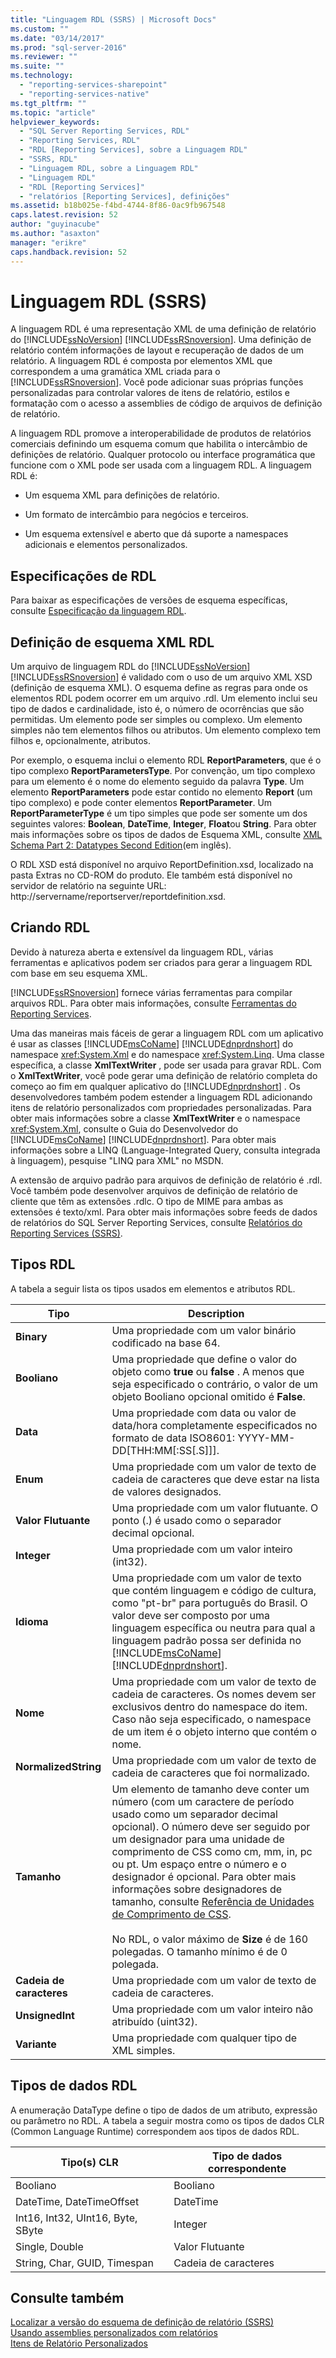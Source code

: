 ```yaml
---
title: "Linguagem RDL (SSRS) | Microsoft Docs"
ms.custom: ""
ms.date: "03/14/2017"
ms.prod: "sql-server-2016"
ms.reviewer: ""
ms.suite: ""
ms.technology: 
  - "reporting-services-sharepoint"
  - "reporting-services-native"
ms.tgt_pltfrm: ""
ms.topic: "article"
helpviewer_keywords: 
  - "SQL Server Reporting Services, RDL"
  - "Reporting Services, RDL"
  - "RDL [Reporting Services], sobre a Linguagem RDL"
  - "SSRS, RDL"
  - "Linguagem RDL, sobre a Linguagem RDL"
  - "Linguagem RDL"
  - "RDL [Reporting Services]"
  - "relatórios [Reporting Services], definições"
ms.assetid: b18b025e-f4bd-4744-8f86-0ac9fb967548
caps.latest.revision: 52
author: "guyinacube"
ms.author: "asaxton"
manager: "erikre"
caps.handback.revision: 52
---
```

# Linguagem RDL (SSRS)
  A linguagem RDL é uma representação XML de uma definição de relatório do [!INCLUDE[ssNoVersion](../../includes/ssnoversion-md.md)] [!INCLUDE[ssRSnoversion](../../includes/ssrsnoversion-md.md)]. Uma definição de relatório contém informações de layout e recuperação de dados de um relatório. A linguagem RDL é composta por elementos XML que correspondem a uma gramática XML criada para o [!INCLUDE[ssRSnoversion](../../includes/ssrsnoversion-md.md)]. Você pode adicionar suas próprias funções personalizadas para controlar valores de itens de relatório, estilos e formatação com o acesso a assemblies de código de arquivos de definição de relatório.  
  
 A linguagem RDL promove a interoperabilidade de produtos de relatórios comerciais definindo um esquema comum que habilita o intercâmbio de definições de relatório. Qualquer protocolo ou interface programática que funcione com o XML pode ser usada com a linguagem RDL. A linguagem RDL é:  
  
-   Um esquema XML para definições de relatório.  
  
-   Um formato de intercâmbio para negócios e terceiros.  
  
-   Um esquema extensível e aberto que dá suporte a namespaces adicionais e elementos personalizados.  
  
##  <a name="bkmk_RDL_Specifications"></a> Especificações de RDL  
 Para baixar as especificações de versões de esquema específicas, consulte [Especificação da linguagem RDL](http://go.microsoft.com/fwlink/?linkid=116865).  
  
##  <a name="bkmk_RDL_XML_Schema_Definition"></a> Definição de esquema XML RDL  
 Um arquivo de linguagem RDL do [!INCLUDE[ssNoVersion](../../includes/ssnoversion-md.md)] [!INCLUDE[ssRSnoversion](../../includes/ssrsnoversion-md.md)] é validado com o uso de um arquivo XML XSD (definição de esquema XML). O esquema define as regras para onde os elementos RDL podem ocorrer em um arquivo .rdl. Um elemento inclui seu tipo de dados e cardinalidade, isto é, o número de ocorrências que são permitidas. Um elemento pode ser simples ou complexo. Um elemento simples não tem elementos filhos ou atributos. Um elemento complexo tem filhos e, opcionalmente, atributos.  
  
 Por exemplo, o esquema inclui o elemento RDL **ReportParameters**, que é o tipo complexo **ReportParametersType**. Por convenção, um tipo complexo para um elemento é o nome do elemento seguido da palavra **Type**. Um elemento **ReportParameters** pode estar contido no elemento **Report** (um tipo complexo) e pode conter elementos **ReportParameter**. Um **ReportParameterType** é um tipo simples que pode ser somente um dos seguintes valores: **Boolean**, **DateTime**, **Integer**, **Float**ou **String**. Para obter mais informações sobre os tipos de dados de Esquema XML, consulte [XML Schema Part 2: Datatypes Second Edition](http://go.microsoft.com/fwlink/?linkid=4871)(em inglês).  
  
 O RDL XSD está disponível no arquivo ReportDefinition.xsd, localizado na pasta Extras no CD-ROM do produto. Ele também está disponível no servidor de relatório na seguinte URL: http://servername/reportserver/reportdefinition.xsd.  
  
##  <a name="bkmk_Creating_RDL"></a> Criando RDL  
 Devido à natureza aberta e extensível da linguagem RDL, várias ferramentas e aplicativos podem ser criados para gerar a linguagem RDL com base em seu esquema XML.  
  
 [!INCLUDE[ssRSnoversion](../../includes/ssrsnoversion-md.md)] fornece várias ferramentas para compilar arquivos RDL. Para obter mais informações, consulte [Ferramentas do Reporting Services](../../reporting-services/tools/reporting-services-tools.md).  
  
 Uma das maneiras mais fáceis de gerar a linguagem RDL com um aplicativo é usar as classes [!INCLUDE[msCoName](../../includes/msconame-md.md)] [!INCLUDE[dnprdnshort](../../includes/dnprdnshort-md.md)] do namespace <xref:System.Xml> e do namespace <xref:System.Linq>. Uma classe específica, a classe **XmlTextWriter** , pode ser usada para gravar RDL. Com o **XmlTextWriter**, você pode gerar uma definição de relatório completa do começo ao fim em qualquer aplicativo do [!INCLUDE[dnprdnshort](../../includes/dnprdnshort-md.md)] . Os desenvolvedores também podem estender a linguagem RDL adicionando itens de relatório personalizados com propriedades personalizadas. Para obter mais informações sobre a classe **XmlTextWriter** e o namespace <xref:System.Xml>, consulte o Guia do Desenvolvedor do [!INCLUDE[msCoName](../../includes/msconame-md.md)] [!INCLUDE[dnprdnshort](../../includes/dnprdnshort-md.md)]. Para obter mais informações sobre a LINQ (Language-Integrated Query, consulta integrada à linguagem), pesquise "LINQ para XML" no MSDN.  
  
 A extensão de arquivo padrão para arquivos de definição de relatório é .rdl. Você também pode desenvolver arquivos de definição de relatório de cliente que têm as extensões .rdlc. O tipo de MIME para ambas as extensões é texto/xml. Para obter mais informações sobre feeds de dados de relatórios do SQL Server Reporting Services, consulte [Relatórios do Reporting Services &#40;SSRS&#41;](../../reporting-services/reports/reporting-services-reports-ssrs.md).  
  
##  <a name="bkmk_RDL_Types"></a> Tipos RDL  
 A tabela a seguir lista os tipos usados em elementos e atributos RDL.  
  
|Tipo|Description|  
|----------|-----------------|  
|**Binary**|Uma propriedade com um valor binário codificado na base 64.|  
|**Booliano**|Uma propriedade que define o valor do objeto como **true** ou **false** . A menos que seja especificado o contrário, o valor de um objeto Booliano opcional omitido é **False**.|  
|**Data**|Uma propriedade com data ou valor de data/hora completamente especificados no formato de data ISO8601: YYYY-MM-DD[THH:MM[:SS[.S]]].|  
|**Enum**|Uma propriedade com um valor de texto de cadeia de caracteres que deve estar na lista de valores designados.|  
|**Valor Flutuante**|Uma propriedade com um valor flutuante. O ponto (.) é usado como o separador decimal opcional.|  
|**Integer**|Uma propriedade com um valor inteiro (int32).|  
|**Idioma**|Uma propriedade com um valor de texto que contém linguagem e código de cultura, como "pt-br" para português do Brasil. O valor deve ser composto por uma linguagem específica ou neutra para qual a linguagem padrão possa ser definida no [!INCLUDE[msCoName](../../includes/msconame-md.md)] [!INCLUDE[dnprdnshort](../../includes/dnprdnshort-md.md)].|  
|**Nome**|Uma propriedade com um valor de texto de cadeia de caracteres. Os nomes devem ser exclusivos dentro do namespace do item. Caso não seja especificado, o namespace de um item é o objeto interno que contém o nome.|  
|**NormalizedString**|Uma propriedade com um valor de texto de cadeia de caracteres que foi normalizado.|  
|**Tamanho**|Um elemento de tamanho deve conter um número (com um caractere de período usado como um separador decimal opcional). O número deve ser seguido por um designador para uma unidade de comprimento de CSS como cm, mm, in, pc ou pt. Um espaço entre o número e o designador é opcional. Para obter mais informações sobre designadores de tamanho, consulte [Referência de Unidades de Comprimento de CSS](http://go.microsoft.com/fwlink/?LinkId=9257).<br /><br /> No RDL, o valor máximo de **Size** é de 160 polegadas. O tamanho mínimo é de 0 polegada.|  
|**Cadeia de caracteres**|Uma propriedade com um valor de texto de cadeia de caracteres.|  
|**UnsignedInt**|Uma propriedade com um valor inteiro não atribuído (uint32).|  
|**Variante**|Uma propriedade com qualquer tipo de XML simples.|  
  
##  <a name="bkmk_RDL_Data_Types"></a> Tipos de dados RDL  
 A enumeração DataType define o tipo de dados de um atributo, expressão ou parâmetro no RDL. A tabela a seguir mostra como os tipos de dados CLR (Common Language Runtime) correspondem aos tipos de dados RDL.  
  
|**Tipo(s) CLR**|**Tipo de dados correspondente**|  
|-----------------------|---------------------------------|  
|Booliano|Booliano|  
|DateTime, DateTimeOffset|DateTime|  
|Int16, Int32, UInt16, Byte, SByte|Integer|  
|Single, Double|Valor Flutuante|  
|String, Char, GUID, Timespan|Cadeia de caracteres|  
  
## Consulte também  
 [Localizar a versão do esquema de definição de relatório &#40;SSRS&#41;](../../reporting-services/reports/find-the-report-definition-schema-version-ssrs.md)   
 [Usando assemblies personalizados com relatórios](../../reporting-services/custom-assemblies/using-custom-assemblies-with-reports.md)   
 [Itens de Relatório Personalizados](../../reporting-services/custom-report-items/custom-report-items.md)  
  
  